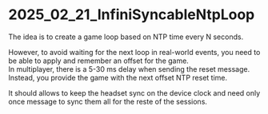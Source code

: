 
# 2025_02_21_InfiniSyncableNtpLoop  

The idea is to create a game loop based on NTP time every N seconds.  

However, to avoid waiting for the next loop in real-world events, you need to be able to apply and remember an offset for the game.  
In multiplayer, there is a 5-30 ms delay when sending the reset message.  
Instead, you provide the game with the next offset NTP reset time.  

It should allows to keep the headset sync on the device clock and need only once message to sync them all for the reste of the sessions.

